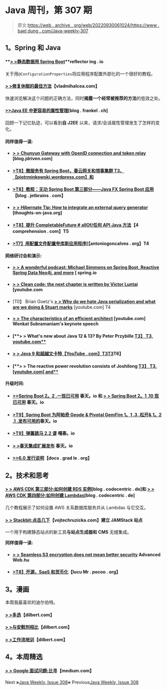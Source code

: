 # Java 周刊，第 307 期

> 原文:[https://web . archive . org/web/20220930061024/https://www . bael dung . com/Java-weekly-307](https://web.archive.org/web/20220930061024/https://www.baeldung.com/java-weekly-307)

## **1。Spring 和 Java**

#### **[> >静态数据用 Spring Boot](https://web.archive.org/web/20221128042339/https://reflectoring.io/spring-boot-static-data/)**reflector ing . io

关于用`@ConfigurationProperties`将应用程序配置外部化的一个很好的教程。

#### **[> >修复休眠的最佳方法](https://web.archive.org/web/20221128042339/https://vladmihalcea.com/hibernate-multiplebagfetchexception/)**【vladmihalcea.com】

快速浏览解决这个问题的正确方法，同时**揭露一个经常被推荐的方法**的低效之处。

#### **[>>Java EE 中更容易的属性管理](https://web.archive.org/web/20221128042339/https://blog.frankel.ch/easier-attribute-management-javaee/)**[blog . frankel . ch]

回顾一下记忆轨迹，可以看到**自 J2EE** 以来，请求/会话属性管理发生了怎样的变化。

#### **同样值得一读:**

*   #### [**> > Chunyun Gateway with OpenID connection and token relay**](https://web.archive.org/web/20221128042339/https://blog.jdriven.com/2019/11/spring-cloud-gateway-with-openid-connect-and-token-relay/) [blog.jdriven.com]

*   #### [**>T8】微服务有 Spring Boot，春云网关和领事集群** T3、【piotrminkowski.wordpress.com】和](https://web.archive.org/web/20221128042339/https://piotrminkowski.wordpress.com/2019/11/06/microservices-with-spring-boot-spring-cloud-gateway-and-consul-cluster/amp/)

*   #### [**>T8】教程：无功 Spring Boot 第三部分——Java FX Spring Boot 应用**](https://web.archive.org/web/20221128042339/https://blog.jetbrains.com/idea/2019/11/tutorial-reactive-spring-boot-a-javafx-spring-boot-application/)【blog . jetbrains . com】

*   #### [**> > Hibernate Tip: How to integrate an external query generator**](https://web.archive.org/web/20221128042339/https://thoughts-on-java.org/hibernate-tip-how-to-integrate-an-external-query-builder/) [thoughts-on-java.org]

*   #### [**>T8】提升 CompletableFuture # allOf/任何 API Java 方法**](https://web.archive.org/web/20221128042339/https://4comprehension.com/improving-completablefutureallof-anyof-api-java-methods/)【4 comprehension . com】T5

*   #### [**>T7】用配置文件配置夸库斯应用程序**](https://web.archive.org/web/20221128042339/https://antoniogoncalves.org/2019/11/07/configuring-a-quarkus-application-with-profiles/)[【antoniogoncalves . org】T4

**网络研讨会和演示:**

*   #### [**> > A wonderful podcast: Michael Simmons on Spring Boot, Reactive Spring Data Neo4j, and more**](https://web.archive.org/web/20221128042339/https://spring.io/blog/2019/11/07/a-bootiful-podcast-michael-simons-on-spring-boot-reactive-spring-data-neo4j-and-more) [ spring.io

*   #### [**> > Clean code: the next chapter is written by Victor Luntai**](https://web.archive.org/web/20221128042339/https://www.youtube.com/watch?v=wY_CUkU1zfw) [youtube.com

*   [T0】 Brian Goetz's [**> > Why do we hate Java serialization and what are we doing & Stuart marks**](https://web.archive.org/web/20221128042339/https://www.youtube.com/watch?v=dOgfWXw9VrI) [youtube.com] T4
*   #### [**> > The characteristics of an efficient architect**](https://web.archive.org/web/20221128042339/https://www.youtube.com/watch?v=QeKheNfO3Yg) [youtube.com] Wenkat Subramaniam's keynote speech

*   #### [**> > What's new about Java 12 & 13? By Peter Przybille [T3】 T3, youtube.com**](https://web.archive.org/web/20221128042339/https://www.youtube.com/watch?v=UhtgxxDa-BQ)

*   #### [**> > Java 9 和超越文卡特【YouTube . com】T3T3**](https://web.archive.org/web/20221128042339/https://www.youtube.com/watch?v=oRcOiGWK9Ts)T6】

*   #### [**> > The reactive power revolution consists of Joshilong [T3】 T3, [youtube.com] and**](https://web.archive.org/web/20221128042339/https://www.youtube.com/watch?v=4-vEW8Ck_6g)

**升级时间:**

*   #### [**>>Spring Boot 2。2 .一现已可用**](https://web.archive.org/web/20221128042339/https://spring.io/blog/2019/11/07/spring-boot-2-2-1-available-now) 春天。io 和 **[> > Spring Boot 2。1 .10 现已可用](https://web.archive.org/web/20221128042339/https://spring.io/blog/2019/11/06/spring-boot-2-1-10-available-now)** 春天。io

*   #### [**>T9】Spring Boot 为阿帕奇 Geode & Pivotal GemFire 1。1 .3 .松开& 1。2 .1 .发布可用的**](https://web.archive.org/web/20221128042339/https://spring.io/blog/2019/11/11/spring-boot-for-apache-geode-pivotal-gemfire-1-1-3-release-1-2-1-release-available)春天。io

*   #### [**>T9】弹簧跳马 2.2 谬**](https://web.archive.org/web/20221128042339/https://spring.io/blog/2019/11/07/spring-vault-2-2-goes-ga) 嘎春。io

*   #### [**> >春天集成扩展发布**](https://web.archive.org/web/20221128042339/https://spring.io/blog/2019/11/06/spring-integration-extensions-releases) 春天。io

*   #### [**>>6.0 发行说明**](https://web.archive.org/web/20221128042339/https://docs.gradle.org/6.0/release-notes.html)【docs . grad le . org】

## **2。技术和思考**

#### **[> > AWS CDK 第三部分:如何创建 RDS 实例](https://web.archive.org/web/20221128042339/https://blog.codecentric.de/en/2019/11/aws-cdk-part-3-how-to-create-an-rds-instance/)**[blog . codecentric . de]和 [**> > AWS CDK 第四部分:如何创建 Lambdas**](https://web.archive.org/web/20221128042339/https://blog.codecentric.de/en/2019/11/aws-cdk-part-4-create-lambdas/)[blog . codecentric . de]

几个教程展示了如何设置 AWS 关系数据库服务并从 Lambdas 与它交互。

#### **[> > Stackbit:点击几下](https://web.archive.org/web/20221128042339/https://www.vojtechruzicka.com/stackbit/)**【vojtechruzicka.com】建立 JAMStack 站点

一个用于构建静态站点的新工具**与站点生成器和 CMS** 无缝集成。

**同样值得一读:**

*   #### **[> > Seamless S3 encryption does not mean better security](https://web.archive.org/web/20221128042339/https://advancedweb.hu/2019/11/05/sse-s3/)** Advanced Web.hu

*   #### [**>T8】开源，SaaS 和货币化**](https://web.archive.org/web/20221128042339/http://lucumr.pocoo.org/2019/11/4/open-source-and-saas/)【lucu Mr . pocoo . org】

## **3。漫画**

本周我最喜欢的迪尔伯特。

#### **[> >多选](https://web.archive.org/web/20221128042339/https://dilbert.com/strip/2019-11-02)**【dilbert.com】

#### **[> >与安慰剂相比](https://web.archive.org/web/20221128042339/https://dilbert.com/strip/2019-11-08)**【dilbert.com】

#### **[> >工作流培训](https://web.archive.org/web/20221128042339/https://dilbert.com/strip/2019-11-12)**【dilbert.com】

## **4。本周精选**

#### **[> > Google 面试问题:比寻](https://web.archive.org/web/20221128042339/https://medium.com/@alexgolec/google-interview-problems-ratio-finder-d7aa8bf201e3)**【medium.com】

Next **»**[Java Weekly, Issue 308](/web/20221128042339/https://www.baeldung.com/java-weekly-308)**«** Previous[Java Weekly, Issue 306](/web/20221128042339/https://www.baeldung.com/java-weekly-306)